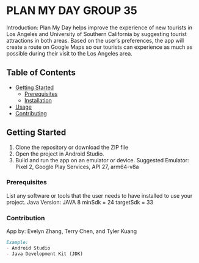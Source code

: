 # PLAN MY DAY GROUP 35

Introduction: Plan My Day helps improve the experience of new tourists in Los Angeles and University of Southern California by suggesting 
tourist attractions in both areas. Based on the user’s preferences, the app will create a route on Google Maps so our tourists 
can experience as much as possible during their visit to the Los Angeles area.

## Table of Contents

- [Getting Started](#getting-started)
    - [Prerequisites](#prerequisites)
    - [Installation](#installation)
- [Usage](#usage)
- [Contributing](#contribution )


## Getting Started

1. Clone the repository or download the ZIP file
2. Open the project in Android Studio.
3. Build and run the app on an emulator or device. Suggested Emulator: Pixel 2, Google Play Services, API 27, arm64-v8a

### Prerequisites
List any software or tools that the user needs to have installed to use your project.
Java Version: JAVA 8
minSdk = 24
targetSdk = 33

### Contribution 
App by: Evelyn Zhang, Terry Chen, and Tyler Kuang 

```markdown
Example:
- Android Studio
- Java Development Kit (JDK)
